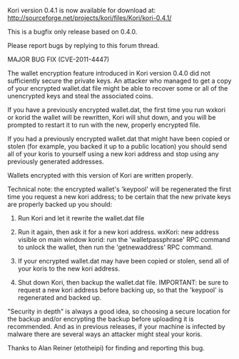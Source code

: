 Kori version 0.4.1 is now available for download at:
http://sourceforge.net/projects/kori/files/Kori/kori-0.4.1/

This is a bugfix only release based on 0.4.0.

Please report bugs by replying to this forum thread.

MAJOR BUG FIX  (CVE-2011-4447)

The wallet encryption feature introduced in Kori version 0.4.0 did not sufficiently secure the private keys. An attacker who
managed to get a copy of your encrypted wallet.dat file might be able to recover some or all of the unencrypted keys and steal the
associated coins.

If you have a previously encrypted wallet.dat, the first time you run wxkori or korid the wallet will be rewritten, Kori will
shut down, and you will be prompted to restart it to run with the new, properly encrypted file.

If you had a previously encrypted wallet.dat that might have been copied or stolen (for example, you backed it up to a public
location) you should send all of your koris to yourself using a new kori address and stop using any previously generated addresses.

Wallets encrypted with this version of Kori are written properly.

Technical note: the encrypted wallet's 'keypool' will be regenerated the first time you request a new kori address; to be certain that the
new private keys are properly backed up you should:

1. Run Kori and let it rewrite the wallet.dat file

2. Run it again, then ask it for a new kori address.
wxKori: new address visible on main window
korid: run the 'walletpassphrase' RPC command to unlock the wallet,  then run the 'getnewaddress' RPC command.

3. If your encrypted wallet.dat may have been copied or stolen, send all of your koris to the new kori address.

4. Shut down Kori, then backup the wallet.dat file.
IMPORTANT: be sure to request a new kori address before backing up, so that the 'keypool' is regenerated and backed up.

"Security in depth" is always a good idea, so choosing a secure location for the backup and/or encrypting the backup before uploading it is recommended. And as in previous releases, if your machine is infected by malware there are several ways an attacker might steal your koris.

Thanks to Alan Reiner (etotheipi) for finding and reporting this bug.
